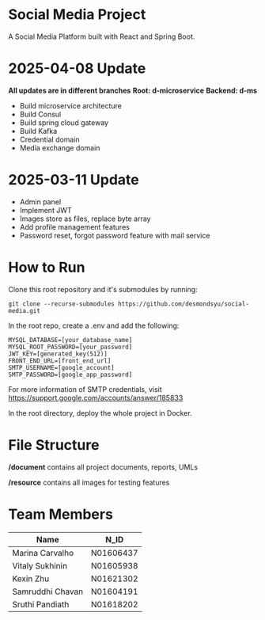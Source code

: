 # Social Media Project
A Social Media Platform built with React and Spring Boot.

# 2025-04-08 Update
**All updates are in different branches**
**Root: d-microservice**
**Backend: d-ms**

- Build microservice architecture
- Build Consul
- Build spring cloud gateway
- Build Kafka
- Credential domain
- Media exchange domain

# 2025-03-11 Update
- Admin panel
- Implement JWT
- Images store as files, replace byte array
- Add profile management features
- Password reset, forgot password feature with mail service

# How to Run
Clone this root repository and it's submodules by running: 

```
git clone --recurse-submodules https://github.com/desmondsyu/social-media.git
```

In the root repo, create a .env and add the following: 

```
MYSQL_DATABASE=[your_database_name] 
MYSQL_ROOT_PASSWORD=[your_password] 
JWT_KEY=[generated_key(512)]
FRONT_END_URL=[front_end_url]
SMTP_USERNAME=[google_account]
SMTP_PASSWORD=[google_app_password]
```

For more information of SMTP credentials, visit https://support.google.com/accounts/answer/185833

In the root directory, deploy the whole project in Docker.

# File Structure
**/document** contains all project documents, reports, UMLs

**/resource** contains all images for testing features

# Team Members
| Name | N_ID |
| ----------- | ----------- |
| Marina Carvalho | N01606437 |
| Vitaly Sukhinin | N01605938 |
| Kexin Zhu | N01621302 |
| Samruddhi Chavan | N01604191 |
| Sruthi Pandiath | N01618202 |

